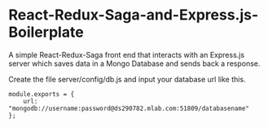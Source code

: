 # React-Redux-Saga-and-Express.js-Boilerplate

A simple React-Redux-Saga front end that interacts with an Express.js
server which saves data in a Mongo Database and sends back a response.


Create the file server/config/db.js and input your database url like this.

```
module.exports = {
    url: "mongodb://username:password@ds290782.mlab.com:51809/databasename"
};
```
